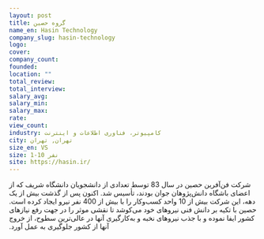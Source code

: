 ```yaml
---
layout: post
title: گروه حصین
name_en: Hasin Technology
company_slug: hasin-technology
logo: 
cover: 
company_count:
founded:
location: ""
total_review: 
total_interview: 
salary_avg: 
salary_min: 
salary_max: 
rate: 
view_count: 
industry: کامپیوتر، فناوری اطلاعات و اینترنت
city: تهران, تهران
size_en: VS
size: 1-10 نفر
site: https://hasin.ir/
---
```


‫شرکت فن‌آفرین حصین در سال 83 توسط تعدادی از دانشجویان دانشگاه شریف که از اعضای باشگاه دانش‌پژوهان جوان بودند، تأسیس شد. اکنون پس از گذشت بیش از یک دهه، این شرکت بیش از 10 واحد کسب‌وکار را با بیش از 400 نفر نیرو ایجاد کرده است. حصین با تکیه بر دانش فنی نیروهای خود می‌کوشد تا نقشی موثر را در جهت رفع نیازهای کشور ایفا نموده و با جذب نیروهای نخبه و به‌کارگیری آنها در عالی‌ترین سطوح، از خروج آنها از کشور جلوگیری به عمل آورد.‫
